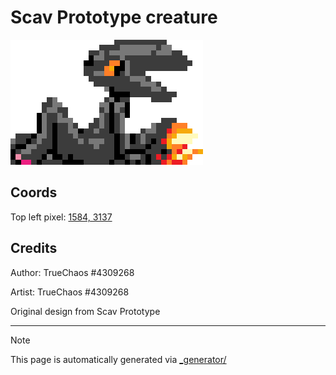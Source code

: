 # Scav Prototype creature

<img src="./scav_creature.png" height="200px" style="image-rendering: pixelated;" />

## Coords

Top left pixel: [1584, 3137](https://wplace.live/?lat=46.17830923535645&lng=21.372275059277328&zoom=16.207932134442082)

## Credits

Author: TrueChaos #4309268

Artist: TrueChaos #4309268

Original design from Scav Prototype

---

> [!NOTE]
> This page is automatically generated via [_generator/](../_generator)
